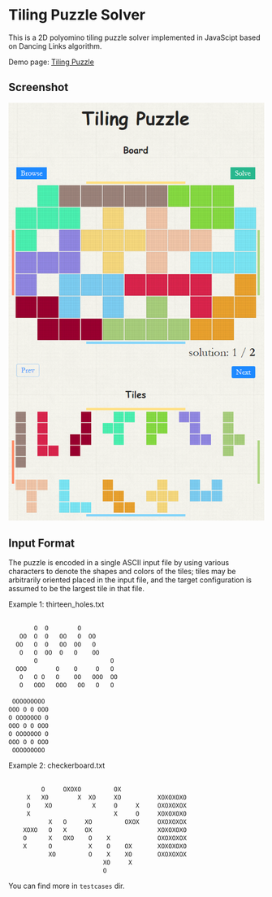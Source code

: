 # Tiling Puzzle Solver
This is a 2D polyomino tiling puzzle solver implemented in JavaScipt based on Dancing Links algorithm.

Demo page: [Tiling Puzzle](https://www.crabfishhh.com/tilingpuzzle)

## Screenshot

![screenshot1](./screenshot/1.png)

## Input Format
The puzzle is encoded in a single ASCII input file by using various characters to denote the shapes and colors of the tiles; tiles may be arbitrarily oriented placed in the input file, and the target configuration is assumed to be the largest tile in that file.

Example 1: thirteen_holes.txt
```

       O  O        O
   OO  O  O   OO   O  OO        
  OO   O  O   OO  OO   O        
   O   O  OO  O   O    OO       
       O                    O   
  OOO        O    O     O   O   
   O   O O   O    OO   OOO  OO  
   O   OOO   OOO   OO   O   O   

 OOOOOOOOO
OOO O O OOO
O OOOOOOO O
OOO O O OOO
O OOOOOOO O
OOO O O OOO
 OOOOOOOOO

```

Example 2: checkerboard.txt
```

         O     OXOXO         OX          
     X   XO        X  XO     XO          XOXOXOXO
     O    XO           X     O     X     OXOXOXOX
     X                       X     O     XOXOXOXO
           X   O     XO         OXOX     OXOXOXOX
    XOXO   O   X     OX                  XOXOXOXO
    O      X   OXO    O    X             OXOXOXOX
    X      O          X    O    OX       XOXOXOXO
           XO         O    X    XO       OXOXOXOX
                          XO     X       
                          O  

```

You can find more in `testcases` dir.